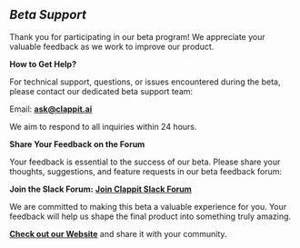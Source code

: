 ## *Beta Support*

Thank you for participating in our beta program! We appreciate your valuable feedback as we work to improve our product.

**How to Get Help?**

For technical support, questions, or issues encountered during the beta, please contact our dedicated beta support team:

Email: **<ask@clappit.ai>**

We aim to respond to all inquiries within 24 hours.

**Share Your Feedback on the Forum**

Your feedback is essential to the success of our beta. 
Please share your thoughts, suggestions, and feature requests in our beta feedback forum:

**Join the Slack Forum:** **[Join Clappit Slack Forum](https://join.slack.com/t/clappit/shared_invite/zt-2mouyjlde-fXTY8_gJH0hXHP_ma5xroQ)**

We are committed to making this beta a valuable experience for you. 
Your feedback will help us shape the final product into something truly amazing.

**[Check out our Website](htpps://clappit.ai)** and share it with your community.

